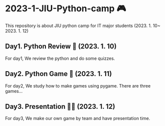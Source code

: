 # 2023-1-JIU-Python-camp 🎮
This repository is about JIU python camp for IT major students (2023. 1. 10~ 2023. 1. 12)

## Day1. Python Review 🧨 (2023. 1. 10)
For day1, We review the python and do some quizzes.

## Day2. Python Game 🎱 (2023. 1. 11)
For day2, We study how to make games using pygame. 
There are three games...

## Day3. Presentation 👯‍♀️ (2023. 1. 12)
For day3, We make our own game by team and have presentation time.

